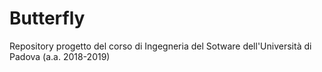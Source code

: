 # Butterfly
Repository progetto del corso di Ingegneria del Sotware dell'Università di Padova (a.a. 2018-2019)
